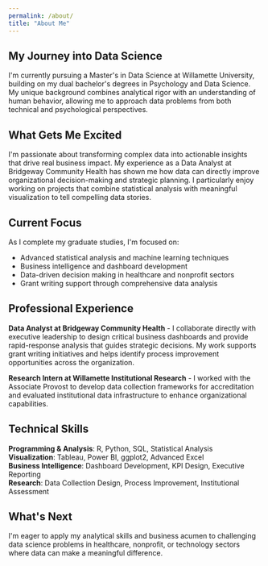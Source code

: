 ```yaml
---
permalink: /about/
title: "About Me"
---
```


## My Journey into Data Science

I'm currently pursuing a Master's in Data Science at Willamette University, building on my dual bachelor's degrees in Psychology and Data Science. My unique background combines analytical rigor with an understanding of human behavior, allowing me to approach data problems from both technical and psychological perspectives.

## What Gets Me Excited

I'm passionate about transforming complex data into actionable insights that drive real business impact. My experience as a Data Analyst at Bridgeway Community Health has shown me how data can directly improve organizational decision-making and strategic planning. I particularly enjoy working on projects that combine statistical analysis with meaningful visualization to tell compelling data stories.

## Current Focus

As I complete my graduate studies, I'm focused on:
- Advanced statistical analysis and machine learning techniques
- Business intelligence and dashboard development
- Data-driven decision making in healthcare and nonprofit sectors
- Grant writing support through comprehensive data analysis

## Professional Experience

**Data Analyst at Bridgeway Community Health** - I collaborate directly with executive leadership to design critical business dashboards and provide rapid-response analysis that guides strategic decisions. My work supports grant writing initiatives and helps identify process improvement opportunities across the organization.

**Research Intern at Willamette Institutional Research** - I worked with the Associate Provost to develop data collection frameworks for accreditation and evaluated institutional data infrastructure to enhance organizational capabilities.

## Technical Skills

**Programming & Analysis**: R, Python, SQL, Statistical Analysis  
**Visualization**: Tableau, Power BI, ggplot2, Advanced Excel  
**Business Intelligence**: Dashboard Development, KPI Design, Executive Reporting  
**Research**: Data Collection Design, Process Improvement, Institutional Assessment  

## What's Next

I'm eager to apply my analytical skills and business acumen to challenging data science problems in healthcare, nonprofit, or technology sectors where data can make a meaningful difference.

